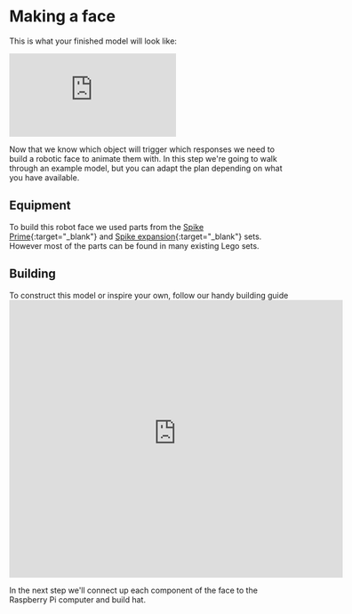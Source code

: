 # Making a face

This is what your finished model will look like:

<iframe class="responsive-embed__iframe" src="https://sketchfab.com/models/d0e78282ad3c4436a2ac7a5326983d8b/embed?autospin=0.2&amp;autostart=1" frameborder="0" allowvr allowfullscreen mozallowfullscreen="true" webkitallowfullscreen="true"></iframe>

Now that we know which object will trigger which responses we need to build a robotic face to animate them with. In this step we're going to walk through an example model, but you can adapt the plan depending on what you have available.

## Equipment 
To build this robot face we used parts from the [Spike Prime](https://education.lego.com/en-gb/product/spike-prime){:target="_blank"} and [Spike expansion](https://education.lego.com/en-gb/products/lego-education-spike-prime-expansion-set/45680){:target="_blank"} sets. However most of the parts can be found in many existing Lego sets.

## Building
To construct this model or inspire your own, follow our handy building guide
<embed src="https://raspberrypi-education.s3-eu-west-1.amazonaws.com/shortcake/robot_face/Robot_face.pdf" width="600" height="500" alt="pdf" pluginspage="http://www.adobe.com/products/acrobat/readstep2.html">


In the next step we'll connect up each component of the face to the Raspberry Pi computer and build hat.
